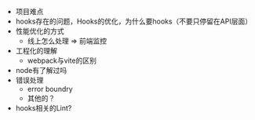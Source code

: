 - 项目难点
- hooks存在的问题，Hooks的优化，为什么要hooks（不要只停留在API层面）
- 性能优化的方式
  - 线上怎么处理 => 前端监控
- 工程化的理解
  - webpack与vite的区别
- node有了解过吗
- 错误处理
  - error boundry
  - 其他的？
- hooks相关的Lint?